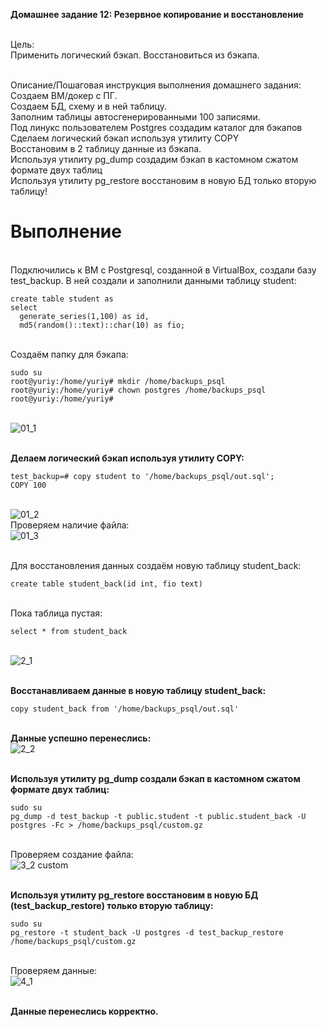 <b>Домашнее задание 12: Резервное копирование и восстановление</b>

<br>Цель:
<br>Применить логический бэкап. Восстановиться из бэкапа.

<br>Описание/Пошаговая инструкция выполнения домашнего задания:
<br>Создаем ВМ/докер c ПГ.
<br>Создаем БД, схему и в ней таблицу.
<br>Заполним таблицы автосгенерированными 100 записями.
<br>Под линукс пользователем Postgres создадим каталог для бэкапов
<br>Сделаем логический бэкап используя утилиту COPY
<br>Восстановим в 2 таблицу данные из бэкапа.
<br>Используя утилиту pg_dump создадим бэкап в кастомном сжатом формате двух таблиц
<br>Используя утилиту pg_restore восстановим в новую БД только вторую таблицу!


# Выполнение
<br>Подключились к ВМ с Postgresql, созданной в VirtualBox, создали базу test_backup. В ней создали и заполнили данными таблицу student:
```
create table student as 
select 
  generate_series(1,100) as id,
  md5(random()::text)::char(10) as fio;
```
<br>Создаём папку для бэкапа:
```
sudo su
root@yuriy:/home/yuriy# mkdir /home/backups_psql
root@yuriy:/home/yuriy# chown postgres /home/backups_psql
root@yuriy:/home/yuriy# 
```
<br>![01_1](https://github.com/user-attachments/assets/8f6bbbc2-9398-47fd-a0db-a7386aef867f)

<br><b>Делаем логический бэкап используя утилиту COPY:</b>
```
test_backup=# copy student to '/home/backups_psql/out.sql';
COPY 100
```
<br>![01_2](https://github.com/user-attachments/assets/9cf437db-7e8e-4370-8b29-cb6ff9a4eae1)
<br>Проверяем наличие файла:
<br>![01_3](https://github.com/user-attachments/assets/c7687f9f-8fc6-42ef-b8a4-6c09c2f31dca)

<br>Для восстановления данных создаём новую таблицу student_back:
```
create table student_back(id int, fio text)
```
<br>Пока таблица пустая:
```
select * from student_back
```
<br>![2_1](https://github.com/user-attachments/assets/b26df28b-8d23-4ee4-803e-968972e0d51d)

<br><b>Восстанавливаем данные в новую таблицу student_back:</b>
```
copy student_back from '/home/backups_psql/out.sql'
```
<br><b>Данные успешно перенеслись:</b>
<br>![2_2](https://github.com/user-attachments/assets/54a5c576-7c38-4733-a5d4-96b991cf9577)

<br><b>Используя утилиту pg_dump создали бэкап в кастомном сжатом формате двух таблиц:</b>
```
sudo su
pg_dump -d test_backup -t public.student -t public.student_back -U postgres -Fc > /home/backups_psql/custom.gz
```
<br>Проверяем создание файла:
<br>![3_2 custom](https://github.com/user-attachments/assets/872f6521-88a2-4d10-a0fc-9c7ceeca0cae)


<br><b>Используя утилиту pg_restore восстановим в новую БД (test_backup_restore) только вторую таблицу:</b>
```
sudo su
pg_restore -t student_back -U postgres -d test_backup_restore /home/backups_psql/custom.gz
```
<br>Проверяем данные:
<br>![4_1](https://github.com/user-attachments/assets/301b0a2c-6d93-4223-84d1-7f0f9084f7ce)

<br><b>Данные перенеслись корректно.</b>


